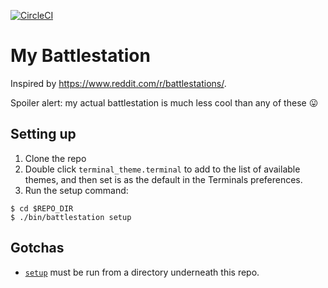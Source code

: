 [![CircleCI](https://circleci.com/gh/bachand/battlestation.svg?style=shield)](https://circleci.com/gh/bachand/battlestation)

# My Battlestation

Inspired by https://www.reddit.com/r/battlestations/.

Spoiler alert: my actual battlestation is much less cool than any of these :stuck_out_tongue:

## Setting up

1. Clone the repo
2. Double click `terminal_theme.terminal` to add to the list of available themes, and then set is as the default in the Terminals preferences.
3. Run the setup command:
```shell
$ cd $REPO_DIR
$ ./bin/battlestation setup
```

## Gotchas

- [`setup`](bin/setup) must be run from a directory underneath this repo.
